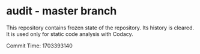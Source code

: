 # audit - master branch

This repository contains frozen state of the repository.
Its history is cleared. It is used only for static code
analysis with Codacy.

Commit Time: 1703393140